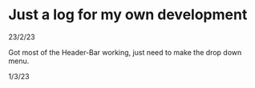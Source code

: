 # Just a log for my own development

23/2/23

Got most of the Header-Bar working, just need to make the drop down menu.

1/3/23

